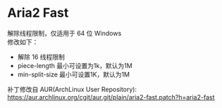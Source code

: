 # Aria2 Fast

解除线程限制，仅适用于 64 位 Windows <br>
修改如下：
+ 解除 16 线程限制
+ piece-length 最小可设置为1k，默认为1M
+ min-split-size 最小可设置1K，默认为1M

补丁修改自 AUR(ArchLinux User Repository): https://aur.archlinux.org/cgit/aur.git/plain/aria2-fast.patch?h=aria2-fast

